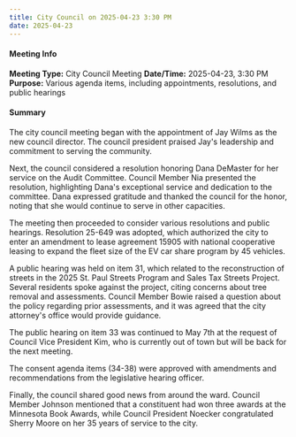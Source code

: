 ```yaml
---
title: City Council on 2025-04-23 3:30 PM
date: 2025-04-23
---
```

#### Meeting Info
**Meeting Type:** City Council Meeting
**Date/Time:** 2025-04-23, 3:30 PM
**Purpose:** Various agenda items, including appointments, resolutions, and public hearings

#### Summary

The city council meeting began with the appointment of Jay Wilms as the new council director. The council president praised Jay's leadership and commitment to serving the community.

Next, the council considered a resolution honoring Dana DeMaster for her service on the Audit Committee. Council Member Nia presented the resolution, highlighting Dana's exceptional service and dedication to the committee. Dana expressed gratitude and thanked the council for the honor, noting that she would continue to serve in other capacities.

The meeting then proceeded to consider various resolutions and public hearings. Resolution 25-649 was adopted, which authorized the city to enter an amendment to lease agreement 15905 with national cooperative leasing to expand the fleet size of the EV car share program by 45 vehicles.

A public hearing was held on item 31, which related to the reconstruction of streets in the 2025 St. Paul Streets Program and Sales Tax Streets Project. Several residents spoke against the project, citing concerns about tree removal and assessments. Council Member Bowie raised a question about the policy regarding prior assessments, and it was agreed that the city attorney's office would provide guidance.

The public hearing on item 33 was continued to May 7th at the request of Council Vice President Kim, who is currently out of town but will be back for the next meeting.

The consent agenda items (34-38) were approved with amendments and recommendations from the legislative hearing officer.

Finally, the council shared good news from around the ward. Council Member Johnson mentioned that a constituent had won three awards at the Minnesota Book Awards, while Council President Noecker congratulated Sherry Moore on her 35 years of service to the city.

